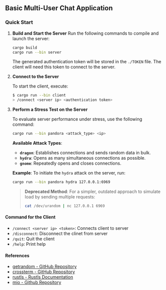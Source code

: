 ## Basic Multi-User Chat Application

### Quick Start

1. **Build and Start the Server**
   Run the following commands to compile and launch the server:
   ```bash
   cargo build
   cargo run --bin server
   ```
   The generated authentication token will be stored in the `./TOKEN` file. The client will need this token to connect to the server.

2. **Connect to the Server**

   To start the client, execute:
   ```bash
   $ cargo run --bin client
   > /connect <server ip> <authentication token>
   ```
3. **Perform a Stress Test on the Server**

   To evaluate server performance under stress, use the following command:

   ```bash
   cargo run --bin pandora <attack_type> <ip>
   ```

   **Available Attack Types**:
   - **`dragon`**: Establishes connections and sends random data in bulk.  
   - **`hydra`**: Opens as many simultaneous connections as possible.  
   - **`gnome`**: Repeatedly opens and closes connections.  

   **Example**: To initiate the `hydra` attack on the server, run:  
   ```bash
   cargo run --bin pandora hydra 127.0.0.1:6969
   ```

   > **Deprecated Method**:
   > For a simpler, outdated approach to simulate load by sending multiple requests:  
   >```bash
   > cat /dev/urandom | nc 127.0.0.1 6969
   >```

#### Command for the Client
- `/connect <server ip> <token>`: Connects client to server
- `/disconnect`: Disconnect the clinet from server
- `/quit`: Quit the client
- `/help`: Print help


#### References
- [getrandom - GitHub Repository](https://github.com/rust-random/getrandom)
- [crossterm - GitHub Repository](https://github.com/crossterm-rs/crossterm)
- [rustls - Rustls Documentation](https://docs.rs/rustls/latest/rustls/)
- [mio - Github Repository](https://github.com/tokio-rs/mio)